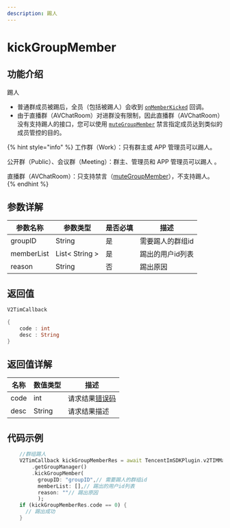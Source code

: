 ```yaml
---
description: 踢人
---
```


# kickGroupMember

## 功能介绍

踢人

* 普通群成员被踢后，全员（包括被踢人）会收到 [`onMemberKicked`](../callbacks/onmemberkickedcallback.md) 回调。
* 由于直播群（AVChatRoom）对进群没有限制，因此直播群（AVChatRoom）没有支持踢人的接口，您可以使用 [`muteGroupMember`](mutegroupmember.md) 禁言指定成员达到类似的成员管控的目的。

{% hint style="info" %}
工作群（Work）：只有群主或 APP 管理员可以踢人。

公开群（Public）、会议群（Meeting）：群主、管理员和 APP 管理员可以踢人 。

直播群（AVChatRoom）：只支持禁言（[muteGroupMember](mutegroupmember.md)），不支持踢人。
{% endhint %}

## 参数详解

| 参数名称       | 参数类型           | 是否必填 | 描述        |
| ---------- | -------------- | ---- | --------- |
| groupID    | String         | 是    | 需要踢人的群组id |
| memberList | List< String > | 是    | 踢出的用户id列表 |
| reason     | String         | 否    | 踢出原因      |

## 返回值

```dart
V2TimCallback

{
    code : int
    desc : String
}
```

## 返回值详解

| 名称   | 数值类型   | 描述                                                             |
| ---- | ------ | -------------------------------------------------------------- |
| code | int    | 请求结果[错误码](https://cloud.tencent.com/document/product/269/1671) |
| desc | String | 请求结果描述                                                         |

## 代码示例

```dart
    //群组踢人
    V2TimCallback kickGroupMemberRes = await TencentImSDKPlugin.v2TIMManager
        .getGroupManager()
        .kickGroupMember(
          groupID: "groupID",// 需要踢人的群组id
          memberList: [],// 踢出的用户id列表
          reason: ""// 踢出原因
          );
    if (kickGroupMemberRes.code == 0) {
      // 踢出成功
    }
```
